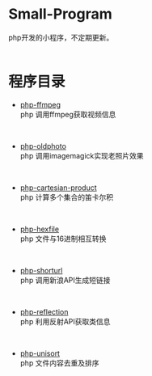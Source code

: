 # Small-Program
php开发的小程序，不定期更新。
<br>
<br>
# 程序目录
* [php-ffmpeg](https://github.com/xfdipzone/Small-Program/tree/master/php-ffmpeg)<br>
php 调用ffmpeg获取视频信息
<br>

* [php-oldphoto](https://github.com/xfdipzone/Small-Program/tree/master/php-oldphoto)<br>
php 调用imagemagick实现老照片效果
<br>

* [php-cartesian-product](https://github.com/xfdipzone/Small-Program/tree/master/php-cartesian-product)<br>
php 计算多个集合的笛卡尔积
<br>

* [php-hexfile](https://github.com/xfdipzone/Small-Program/tree/master/php-hexfile)<br>
php 文件与16进制相互转换
<br>

* [php-shorturl](https://github.com/xfdipzone/Small-Program/tree/master/php-shorturl)<br>
php 调用新浪API生成短链接
<br>

* [php-reflection](https://github.com/xfdipzone/Small-Program/tree/master/php-reflection)<br>
php 利用反射API获取类信息
<br>

* [php-unisort](https://github.com/xfdipzone/Small-Program/tree/master/php-unisort)<br>
php 文件内容去重及排序
<br>